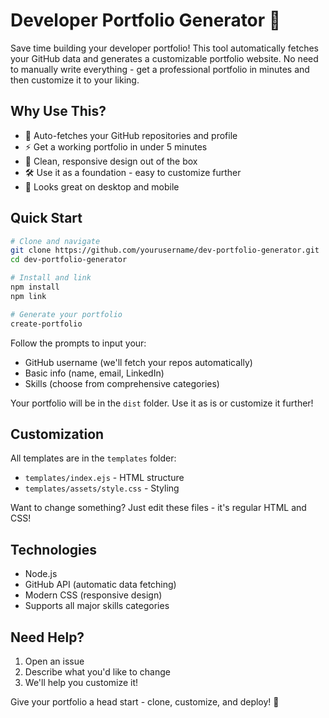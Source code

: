 # Developer Portfolio Generator 🚀

Save time building your developer portfolio! This tool automatically fetches your GitHub data and generates a customizable portfolio website. No need to manually write everything - get a professional portfolio in minutes and then customize it to your liking.

## Why Use This?

- 🔄 Auto-fetches your GitHub repositories and profile
- ⚡ Get a working portfolio in under 5 minutes
- 🎨 Clean, responsive design out of the box
- 🛠️ Use it as a foundation - easy to customize further
- 📱 Looks great on desktop and mobile

## Quick Start

```bash
# Clone and navigate
git clone https://github.com/yourusername/dev-portfolio-generator.git
cd dev-portfolio-generator

# Install and link
npm install
npm link

# Generate your portfolio
create-portfolio
```

Follow the prompts to input your:
- GitHub username (we'll fetch your repos automatically)
- Basic info (name, email, LinkedIn)
- Skills (choose from comprehensive categories)

Your portfolio will be in the `dist` folder. Use it as is or customize it further!

## Customization

All templates are in the `templates` folder:
- `templates/index.ejs` - HTML structure
- `templates/assets/style.css` - Styling

Want to change something? Just edit these files - it's regular HTML and CSS!

## Technologies

- Node.js
- GitHub API (automatic data fetching)
- Modern CSS (responsive design)
- Supports all major skills categories

## Need Help?

1. Open an issue
2. Describe what you'd like to change
3. We'll help you customize it!

Give your portfolio a head start - clone, customize, and deploy! 🚀